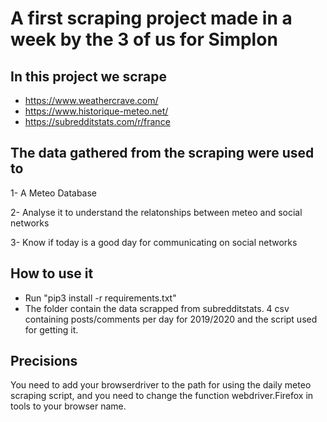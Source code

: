 # A first scraping project made in a week by the 3 of us for Simplon

## In this project we scrape
- https://www.weathercrave.com/
- https://www.historique-meteo.net/
- https://subredditstats.com/r/france

## The data gathered from the scraping were used to 
1- A Meteo Database

2- Analyse it to understand the relatonships between meteo and social networks

3- Know if today is a good day for communicating on social networks

## How to use it
- Run "pip3 install -r requirements.txt"
- The folder contain the data scrapped from subredditstats. 4 csv containing posts/comments per day for 2019/2020 and the script used for getting it.




## Precisions
You need to add your browserdriver to the path for using the daily meteo scraping script, and you need to change the function webdriver.Firefox in tools to your browser name.
